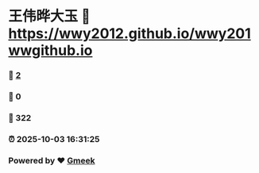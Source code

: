 # 王伟晔大玉 :link: https://wwy2012.github.io/wwy201wwgithub.io 
### :page_facing_up: [2](https://wwy2012.github.io/wwy201wwgithub.io/tag.html) 
### :speech_balloon: 0 
### :hibiscus: 322 
### :alarm_clock: 2025-10-03 16:31:25 
### Powered by :heart: [Gmeek](https://github.com/Meekdai/Gmeek)


